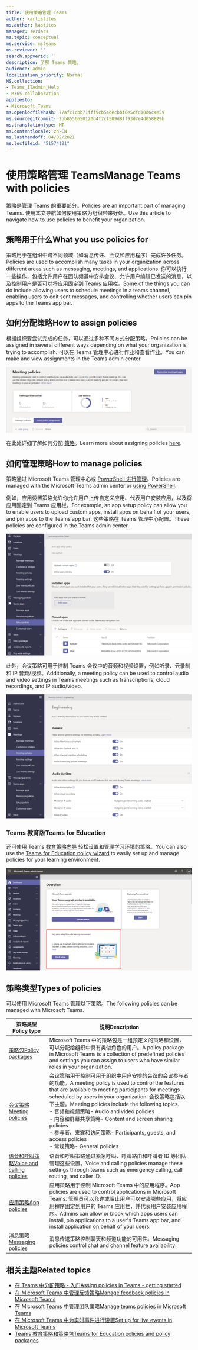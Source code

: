 ```yaml
---
title: 使用策略管理 Teams
author: karlistites
ms.author: kastites
manager: serdars
ms.topic: conceptual
ms.service: msteams
ms.reviewer: ''
search.appverid: ''
description: 了解 Teams 策略。
audience: admin
localization_priority: Normal
MS.collection:
- Teams_ITAdmin_Help
- M365-collaboration
appliesto:
- Microsoft Teams
ms.openlocfilehash: 77afc1cbb71fff9cb54decbbf6e5cfd10d6c4e59
ms.sourcegitcommit: 2bb8556650120b4f7cf509d8ff93d7e4d058829b
ms.translationtype: MT
ms.contentlocale: zh-CN
ms.lasthandoff: 04/02/2021
ms.locfileid: "51574181"
---
```

# <a name="manage-teams-with-policies"></a><span data-ttu-id="39099-103">使用策略管理 Teams</span><span class="sxs-lookup"><span data-stu-id="39099-103">Manage Teams with policies</span></span>

<span data-ttu-id="39099-104">策略是管理 Teams 的重要部分。</span><span class="sxs-lookup"><span data-stu-id="39099-104">Policies are an important part of managing Teams.</span></span> <span data-ttu-id="39099-105">使用本文导航如何使用策略为组织带来好处。</span><span class="sxs-lookup"><span data-stu-id="39099-105">Use this article to navigate how to use policies to benefit your organization.</span></span>

## <a name="what-you-use-policies-for"></a><span data-ttu-id="39099-106">策略用于什么</span><span class="sxs-lookup"><span data-stu-id="39099-106">What you use policies for</span></span>

<span data-ttu-id="39099-107">策略用于在组织中跨不同领域（如消息传递、会议和应用程序）完成许多任务。</span><span class="sxs-lookup"><span data-stu-id="39099-107">Policies are used to accomplish many tasks in your organization across different areas such as messaging, meetings, and applications.</span></span> <span data-ttu-id="39099-108">你可以执行一些操作，包括允许用户在团队频道中安排会议、允许用户编辑已发送的消息，以及控制用户是否可以将应用固定到 Teams 应用栏。</span><span class="sxs-lookup"><span data-stu-id="39099-108">Some of the things you can do include allowing users to schedule meetings in a teams channel, enabling users to edit sent messages, and controlling whether users can pin apps to the Teams app bar.</span></span>

## <a name="how-to-assign-policies"></a><span data-ttu-id="39099-109">如何分配策略</span><span class="sxs-lookup"><span data-stu-id="39099-109">How to assign policies</span></span>

<span data-ttu-id="39099-110">根据组织要尝试完成的任务，可以通过多种不同方式分配策略。</span><span class="sxs-lookup"><span data-stu-id="39099-110">Policies can be assigned in several different ways depending on what your organization is trying to accomplish.</span></span> <span data-ttu-id="39099-111">可以在 Teams 管理中心进行作业和查看作业。</span><span class="sxs-lookup"><span data-stu-id="39099-111">You can make and view assignments in the Teams admin center.</span></span>

![组策略分配的屏幕截图。](media/group-policy-assignment.png)

<span data-ttu-id="39099-113">在此处详细了解如何分配 [策略](policy-assignment-overview.md)。</span><span class="sxs-lookup"><span data-stu-id="39099-113">Learn more about assigning policies [here](policy-assignment-overview.md).</span></span>

## <a name="how-to-manage-policies"></a><span data-ttu-id="39099-114">如何管理策略</span><span class="sxs-lookup"><span data-stu-id="39099-114">How to manage policies</span></span>

<span data-ttu-id="39099-115">策略通过 Microsoft Teams 管理中心或 [PowerShell 进行管理](./teams-powershell-managing-teams.md#manage-policies-via-powershell)。</span><span class="sxs-lookup"><span data-stu-id="39099-115">Policies are managed with the Microsoft Teams admin center or [using PowerShell](./teams-powershell-managing-teams.md#manage-policies-via-powershell).</span></span>

<span data-ttu-id="39099-116">例如，应用设置策略允许你允许用户上传自定义应用、代表用户安装应用，以及将应用固定到 Teams 应用栏。</span><span class="sxs-lookup"><span data-stu-id="39099-116">For example, an app setup policy can allow you to enable users to upload custom apps, install apps on behalf of your users, and pin apps to the Teams app bar.</span></span> <span data-ttu-id="39099-117">这些策略在 Teams 管理中心配置。</span><span class="sxs-lookup"><span data-stu-id="39099-117">These policies are configured in the Teams admin center.</span></span>

![应用设置策略的屏幕截图。](media/app-setup-policy.png)

<span data-ttu-id="39099-119">此外，会议策略可用于控制 Teams 会议中的音频和视频设置，例如听录、云录制和 IP 音频/视频。</span><span class="sxs-lookup"><span data-stu-id="39099-119">Additionally, a meeting policy can be used to control audio and video settings in Teams meetings such as transcriptions, cloud recordings, and IP audio/video.</span></span>

![会议策略的屏幕截图。](media/engineering-meeting-policy.png)

### <a name="teams-for-education"></a><span data-ttu-id="39099-121">Teams 教育版</span><span class="sxs-lookup"><span data-stu-id="39099-121">Teams for Education</span></span>

<span data-ttu-id="39099-122">还可使用 Teams [教育策略向导](easy-policy-setup-edu.md) 轻松设置和管理学习环境的策略。</span><span class="sxs-lookup"><span data-stu-id="39099-122">You can also use the [Teams for Education policy wizard](easy-policy-setup-edu.md) to easily set up and manage policies for your learning environment.</span></span>

![Teams 教育策略向导的屏幕截图。](media/easy-policy-setup-quick-setup.png)

## <a name="types-of-policies"></a><span data-ttu-id="39099-124">策略类型</span><span class="sxs-lookup"><span data-stu-id="39099-124">Types of policies</span></span>

<span data-ttu-id="39099-125">可以使用 Microsoft Teams 管理以下策略。</span><span class="sxs-lookup"><span data-stu-id="39099-125">The following policies can be managed with Microsoft Teams.</span></span>

<span data-ttu-id="39099-126">策略类型</span><span class="sxs-lookup"><span data-stu-id="39099-126">Policy type</span></span> | <span data-ttu-id="39099-127">说明</span><span class="sxs-lookup"><span data-stu-id="39099-127">Description</span></span>
------------|------------
[<span data-ttu-id="39099-128">策略包</span><span class="sxs-lookup"><span data-stu-id="39099-128">Policy packages</span></span>](manage-policy-packages.md) | <span data-ttu-id="39099-129">Microsoft Teams 中的策略包是一组预定义的策略和设置，可以分配给组织中具有类似角色的用户。</span><span class="sxs-lookup"><span data-stu-id="39099-129">A policy package in Microsoft Teams is a collection of predefined policies and settings you can assign to users who have similar roles in your organization.</span></span>
[<span data-ttu-id="39099-130">会议策略</span><span class="sxs-lookup"><span data-stu-id="39099-130">Meeting policies</span></span>](meeting-policies-in-teams.md) | <span data-ttu-id="39099-131">会议策略用于控制可用于组织中用户安排的会议的会议参与者的功能。</span><span class="sxs-lookup"><span data-stu-id="39099-131">A meeting policy is used to control the features that are available to meeting participants for meetings scheduled by users in your organization.</span></span> <span data-ttu-id="39099-132">会议策略包括以下主题。</span><span class="sxs-lookup"><span data-stu-id="39099-132">Meeting policies include the following topics.</span></span><br> <span data-ttu-id="39099-133">- 音频和视频策略</span><span class="sxs-lookup"><span data-stu-id="39099-133">- Audio and video policies</span></span><br> <span data-ttu-id="39099-134">- 内容和屏幕共享策略</span><span class="sxs-lookup"><span data-stu-id="39099-134">- Content and screen sharing policies</span></span><br> <span data-ttu-id="39099-135">- 参与者、来宾和访问策略</span><span class="sxs-lookup"><span data-stu-id="39099-135">- Participants, guests, and access policies</span></span><br> <span data-ttu-id="39099-136">- 常规策略</span><span class="sxs-lookup"><span data-stu-id="39099-136">- General policies</span></span>
[<span data-ttu-id="39099-137">语音和呼叫策略</span><span class="sxs-lookup"><span data-stu-id="39099-137">Voice and calling policies</span></span>](voice-and-calling-policies.md)| <span data-ttu-id="39099-138">语音和呼叫策略通过紧急呼叫、呼叫路由和呼叫者 ID 等团队管理这些设置。</span><span class="sxs-lookup"><span data-stu-id="39099-138">Voice and calling policies manage these settings through teams such as emergency calling, call routing, and caller ID.</span></span>
[<span data-ttu-id="39099-139">应用策略</span><span class="sxs-lookup"><span data-stu-id="39099-139">App policies</span></span>](app-policies.md)| <span data-ttu-id="39099-140">应用策略用于控制 Microsoft Teams 中的应用程序。</span><span class="sxs-lookup"><span data-stu-id="39099-140">App policies are used to control applications in Microsoft Teams.</span></span> <span data-ttu-id="39099-141">管理员可以允许或阻止用户可以安装哪些应用，将应用程序固定到用户的 Teams 应用栏，并代表用户安装应用程序。</span><span class="sxs-lookup"><span data-stu-id="39099-141">Admins can allow or block which apps users can install, pin applications to a user's Teams app bar, and install application on behalf of your users.</span></span>
[<span data-ttu-id="39099-142">消息策略</span><span class="sxs-lookup"><span data-stu-id="39099-142">Messaging policies</span></span>](messaging-policies-in-teams.md)| <span data-ttu-id="39099-143">消息传送策略控制聊天和频道功能的可用性。</span><span class="sxs-lookup"><span data-stu-id="39099-143">Messaging policies control chat and channel feature availability.</span></span>

## <a name="related-topics"></a><span data-ttu-id="39099-144">相关主题</span><span class="sxs-lookup"><span data-stu-id="39099-144">Related topics</span></span>

* [<span data-ttu-id="39099-145">在 Teams 中分配策略 - 入门</span><span class="sxs-lookup"><span data-stu-id="39099-145">Assign policies in Teams - getting started</span></span>](policy-assignment-overview.md)
* [<span data-ttu-id="39099-146">在 Microsoft Teams 中管理反馈策略</span><span class="sxs-lookup"><span data-stu-id="39099-146">Manage feedback policies in Microsoft Teams</span></span>](manage-feedback-policies-in-teams.md)
* [<span data-ttu-id="39099-147">在 Microsoft Teams 中管理团队策略</span><span class="sxs-lookup"><span data-stu-id="39099-147">Manage teams policies in Microsoft Teams</span></span>](teams-policies.md)
* [<span data-ttu-id="39099-148">在 Microsoft Teams 中为实时事件进行设置</span><span class="sxs-lookup"><span data-stu-id="39099-148">Set up for live events in Microsoft Teams</span></span>](teams-live-events/set-up-for-teams-live-events.md)
* [<span data-ttu-id="39099-149">Teams 教育策略和策略包</span><span class="sxs-lookup"><span data-stu-id="39099-149">Teams for Education policies and policy packages</span></span>](policy-packages-edu.md)